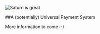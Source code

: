 ![Saturn is great](https://cyberphone.github.io/doc/saturn/github-saturnlogo.svg)

##A (potentially) Universal Payment System

More information to come :-)
